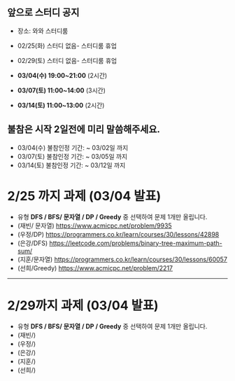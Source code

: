 ## 앞으로 스터디 공지
- 장소: 와와 스터디룸
- 02/25(화) 스터디 없음- 스터디룸 휴업
- 02/29(토) 스터디 없음- 스터디룸 휴업

- **03/04(수) 19:00~21:00** (2시간)  
- **03/07(토) 11:00~14:00** (3시간)
- **03/14(토) 11:00~13:00** (2시간)

## 불참은 시작 2일전에 미리 말씀해주세요.
- 03/04(수) 불참인정 기간: ~ 03/02일 까지
- 03/07(토) 불참인정 기간: ~ 03/05일 까지
- 03/14(토) 불참인정 기간: ~ 03/12일 까지


# 2/25 까지 과제 (03/04 발표)
- 유형 **DFS / BFS/ 문자열 / DP / Greedy** 중 선택하여 문제 1개만 올립니다.
- (재빈/ 문자열) https://www.acmicpc.net/problem/9935
- (우정/DP) https://programmers.co.kr/learn/courses/30/lessons/42898
- (은강/DFS) https://leetcode.com/problems/binary-tree-maximum-path-sum/
- (지훈/문자열) https://programmers.co.kr/learn/courses/30/lessons/60057
- (선희/Greedy) https://www.acmicpc.net/problem/2217

 <hr>
 
# 2/29까지 과제 (03/04 발표)
- 유형 **DFS / BFS/ 문자열 / DP / Greedy** 중 선택하여 문제 1개만 올립니다.
- (재빈/)
- (우정/)
- (은강/)
- (지훈/) 
- (선희/) 
